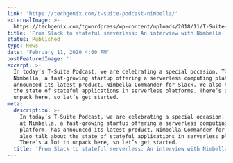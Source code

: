 ```yaml
---
link: 'https://techgenix.com/t-suite-podcast-nimbella/'
externalImage: >-
  https://techgenix.com/tgwordpress/wp-content/uploads/2018/11/T-Suite-Podcast-lede-Shutterstock.jpg
title: 'From Slack to stateful serverless: An interview with Nimbella'
status: Published
type: News
date: 'February 11, 2020 4:00 PM'
postFeaturedImage: ''
excerpt: >-
  In today’s T-Suite Podcast, we are celebrating a special occasion. The team at
  Nimbella, a fast-growing startup offering a serverless computing platform, has
  announced its latest product, Nimbella Commander for Slack. We also talk about
  the state of stateful applications in serverless platforms. There’s a lot to
  unpack here, so let’s get started.
meta:
  description: >-
    In today’s T-Suite Podcast, we are celebrating a special occasion. The team
    at Nimbella, a fast-growing startup offering a serverless computing
    platform, has announced its latest product, Nimbella Commander for Slack. We
    also talk about the state of stateful applications in serverless platforms.
    There’s a lot to unpack here, so let’s get started.
  title: 'From Slack to stateful serverless: An interview with Nimbella'
---
```


